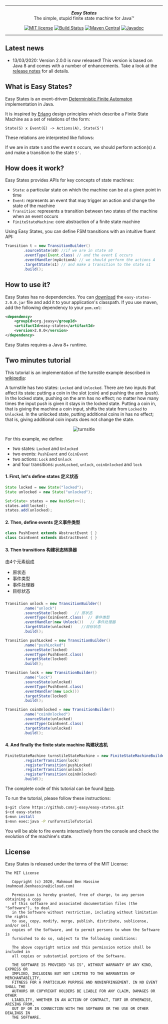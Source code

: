 ***

<div align="center">
    <b><em>Easy States</em></b><br>
    The simple, stupid finite state machine for Java&trade;
</div>

<div align="center">

[![MIT license](http://img.shields.io/badge/license-MIT-brightgreen.svg?style=flat)](http://opensource.org/licenses/MIT)
[![Build Status](https://github.com/j-easy/easy-states/workflows/Java%20CI/badge.svg)](https://github.com/j-easy/easy-states/actions)
[![Maven Central](https://maven-badges.herokuapp.com/maven-central/org.jeasy/easy-states/badge.svg?style=flat)](http://search.maven.org/#artifactdetails|org.jeasy|easy-states|2.0.0|)
[![Javadoc](https://www.javadoc.io/badge/org.jeasy/easy-states.svg)](http://www.javadoc.io/doc/org.jeasy/easy-states)

</div>

***

## Latest news

* 13/03/2020: Version 2.0.0 is now released! This version is based on Java 8 and comes with a number of enhancements. Take a look at the [release notes](https://github.com/j-easy/easy-states/releases) for all details.

## What is Easy States?

Easy States is an event-driven [Deterministic Finite Automaton](http://en.wikipedia.org/wiki/Deterministic_finite_state_machine) implementation in Java.

It is inspired by [Erlang](http://www.erlang.org/documentation/doc-5.9.3/doc/design_principles/fsm.html) design principles which describe a Finite State Machine as a set of relations of the form:

`State(S) x Event(E) -> Actions(A), State(S')`

These relations are interpreted like follows:

If we are in state `S` and the event `E` occurs, we should perform action(s) `A` and make a transition to the state `S'`.

## How does it work?

Easy States provides APIs for key concepts of state machines:

* `State`: a particular state on which the machine can be at a given point in time
* `Event`: represents an event that may trigger an action and change the state of the machine
* `Transition`: represents a transition between two states of the machine when an event occurs
* `FiniteStateMachine`: core abstraction of a finite state machine

Using Easy States, you can define FSM transitions with an intuitive fluent API:

```java
Transition t = new TransitionBuilder()
        .sourceState(s0) //if we are in state s0
        .eventType(Event.class) // and the event E occurs
        .eventHandler(myActionA) // we should perform the actions A
        .targetState(s1) // and make a transition to the state s1
        .build();
```

## How to use it?

Easy States has no dependencies. You can [download](https://repo.maven.apache.org/maven2/org/jeasy/easy-states/) the `easy-states-2.0.0.jar` file and add it to your application's classpath.
If you use maven, add the following dependency to your `pom.xml`:

```xml
<dependency>
    <groupId>org.jeasy</groupId>
    <artifactId>easy-states</artifactId>
    <version>2.0.0</version>
</dependency>
```

Easy States requires a Java 8+ runtime.

## Two minutes tutorial

This tutorial is an implementation of the turnstile example described in <a href="http://en.wikipedia.org/wiki/Finite-state_machine">wikipedia</a>:

A turnstile has two states: `Locked` and `Unlocked`. There are two inputs that affect its state: putting a coin in the slot (coin) and pushing the arm (push).
In the locked state, pushing on the arm has no effect; no matter how many times the input push is given it stays in the locked state.
Putting a coin in, that is giving the machine a coin input, shifts the state from `Locked` to `Unlocked`.
In the unlocked state, putting additional coins in has no effect; that is, giving additional coin inputs does not change the state.

<div align="center">

![turnsitle](https://raw.githubusercontent.com/j-easy/easy-states/master/src/test/java/org/jeasy/states/samples/turnstile/turnstile.png)

</div>

For this example, we define:

* two states: `Locked` and `Unlocked`
* two events: `PushEvent` and `CoinEvent`
* two actions: `Lock` and `Unlock`
* and four transitions: `pushLocked`, `unlock`, `coinUnlocked` and `lock`

#### 1. First, let's define states   定义状态

```java
State locked = new State("locked");
State unlocked = new State("unlocked");

Set<State> states = new HashSet<>();
states.add(locked);
states.add(unlocked);
```

#### 2. Then, define events   定义事件类型

```java
class PushEvent extends AbstractEvent { }
class CoinEvent extends AbstractEvent { }
```

#### 3. Then transitions   构建状态转换器
由4个元素组成
* 原状态
* 事件类型
* 事件处理器
* 目标状态
##### 
```java
Transition unlock = new TransitionBuilder()
        .name("unlock")
        .sourceState(locked)   // 原状态
        .eventType(CoinEvent.class)  // 事件类型
        .eventHandler(new Unlock())   // 事件处理器
        .targetState(unlocked)    //目标状态
        .build();

Transition pushLocked = new TransitionBuilder()
        .name("pushLocked")
        .sourceState(locked)
        .eventType(PushEvent.class)
        .targetState(locked)
        .build();

Transition lock = new TransitionBuilder()
        .name("lock")
        .sourceState(unlocked)
        .eventType(PushEvent.class)
        .eventHandler(new Lock())
        .targetState(locked)
        .build();

Transition coinUnlocked = new TransitionBuilder()
        .name("coinUnlocked")
        .sourceState(unlocked)
        .eventType(CoinEvent.class)
        .targetState(unlocked)
        .build();
```

#### 4. And finally the finite state machine  构建状态机

```java
FiniteStateMachine turnstileStateMachine = new FiniteStateMachineBuilder(states, locked)
        .registerTransition(lock)
        .registerTransition(pushLocked)
        .registerTransition(unlock)
        .registerTransition(coinUnlocked)
        .build();
```

The complete code of this tutorial can be found [here](https://github.com/j-easy/easy-states/tree/master/src/test/java/org/jeasy/states/samples/turnstile).

To run the tutorial, please follow these instructions:

```bash
$>git clone https://github.com/j-easy/easy-states.git
$>cd easy-states
$>mvn install
$>mvn exec:java -P runTurnstileTutorial
```

You will be able to fire events interactively from the console and check the evolution of the machine's state.

## License

Easy States is released under the terms of the MIT License:

```
The MIT License

   Copyright (c) 2020, Mahmoud Ben Hassine (mahmoud.benhassine@icloud.com)

   Permission is hereby granted, free of charge, to any person obtaining a copy
   of this software and associated documentation files (the "Software"), to deal
   in the Software without restriction, including without limitation the rights
   to use, copy, modify, merge, publish, distribute, sublicense, and/or sell
   copies of the Software, and to permit persons to whom the Software is
   furnished to do so, subject to the following conditions:

   The above copyright notice and this permission notice shall be included in
   all copies or substantial portions of the Software.

   THE SOFTWARE IS PROVIDED "AS IS", WITHOUT WARRANTY OF ANY KIND, EXPRESS OR
   IMPLIED, INCLUDING BUT NOT LIMITED TO THE WARRANTIES OF MERCHANTABILITY,
   FITNESS FOR A PARTICULAR PURPOSE AND NONINFRINGEMENT. IN NO EVENT SHALL THE
   AUTHORS OR COPYRIGHT HOLDERS BE LIABLE FOR ANY CLAIM, DAMAGES OR OTHER
   LIABILITY, WHETHER IN AN ACTION OF CONTRACT, TORT OR OTHERWISE, ARISING FROM,
   OUT OF OR IN CONNECTION WITH THE SOFTWARE OR THE USE OR OTHER DEALINGS IN
   THE SOFTWARE.
```
